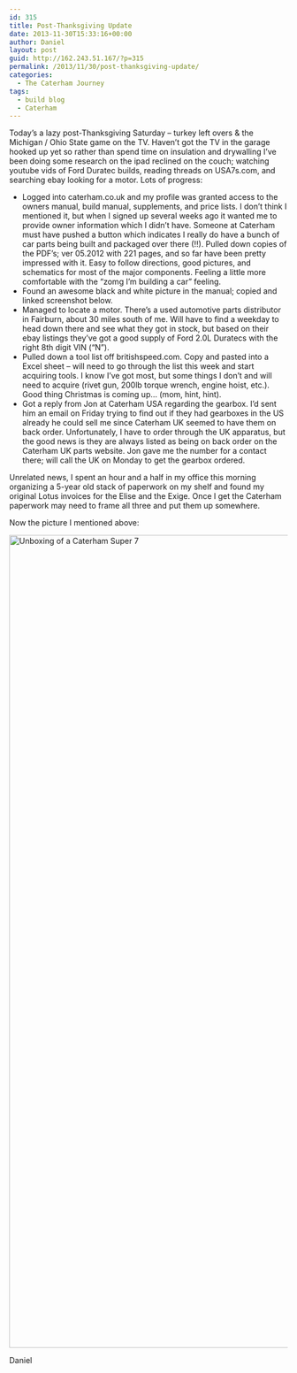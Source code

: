 ```yaml
---
id: 315
title: Post-Thanksgiving Update
date: 2013-11-30T15:33:16+00:00
author: Daniel
layout: post
guid: http://162.243.51.167/?p=315
permalink: /2013/11/30/post-thanksgiving-update/
categories:
  - The Caterham Journey
tags:
  - build blog
  - Caterham
---
```

Today&#8217;s a lazy post-Thanksgiving Saturday &#8211; turkey left overs & the Michigan / Ohio State game on the TV. Haven&#8217;t got the TV in the garage hooked up yet so rather than spend time on insulation and drywalling I&#8217;ve been doing some research on the ipad reclined on the couch; watching youtube vids of Ford Duratec builds, reading threads on USA7s.com, and searching ebay looking for a motor. Lots of progress:

  * Logged into caterham.co.uk and my profile was granted access to the owners manual, build manual, supplements, and price lists. I don&#8217;t think I mentioned it, but when I signed up several weeks ago it wanted me to provide owner information which I didn&#8217;t have. Someone at Caterham must have pushed a button which indicates I really do have a bunch of car parts being built and packaged over there (!!). Pulled down copies of the PDF&#8217;s; ver 05.2012 with 221 pages, and so far have been pretty impressed with it. Easy to follow directions, good pictures, and schematics for most of the major components. Feeling a little more comfortable with the &#8220;zomg I&#8217;m building a car&#8221; feeling.
  * Found an awesome black and white picture in the manual; copied and linked screenshot below.
  * Managed to locate a motor. There&#8217;s a used automotive parts distributor in Fairburn, about 30 miles south of me. Will have to find a weekday to head down there and see what they got in stock, but based on their ebay listings they&#8217;ve got a good supply of Ford 2.0L Duratecs with the right 8th digit VIN (&#8220;N&#8221;).
  * Pulled down a tool list off britishspeed.com. Copy and pasted into a Excel sheet &#8211; will need to go through the list this week and start acquiring tools. I know I&#8217;ve got most, but some things I don&#8217;t and will need to acquire (rivet gun, 200lb torque wrench, engine hoist, etc.). Good thing Christmas is coming up&#8230; (mom, hint, hint).
  * Got a reply from Jon at Caterham USA regarding the gearbox. I&#8217;d sent him an email on Friday trying to find out if they had gearboxes in the US already he could sell me since Caterham UK seemed to have them on back order. Unfortunately, I have to order through the UK apparatus, but the good news is they are always listed as being on back order on the Caterham UK parts website. Jon gave me the number for a contact there; will call the UK on Monday to get the gearbox ordered.

Unrelated news, I spent an hour and a half in my office this morning organizing a 5-year old stack of paperwork on my shelf and found my original Lotus invoices for the Elise and the Exige. Once I get the Caterham paperwork may need to frame all three and put them up somewhere.

Now the picture I mentioned above:

[<img loading="lazy" class="aligncenter" src="http://danielfrye.com/friz/caterham_parts.png" alt="Unboxing of a Caterham Super 7" width="1102" height="1470" />](http://danielfrye.com/friz/caterham_parts.png)

Daniel